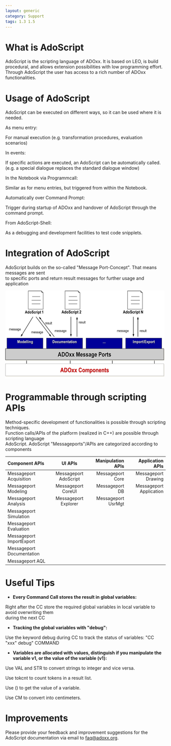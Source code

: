 ```yaml
---
layout: generic
category: Support
tags: 1.3 1.5
---
```


# What is AdoScript  


AdoScript is the scripting language of ADOxx. It is based on LEO, is build procedural, and allows extension possibilities with low programming effort.  
Through AdoScript the user has access to a rich number of ADOxx functionalities.  

# Usage of AdoScript  
AdoScript can  be executed on different ways, so it can be used where it is needed.  

As menu entry:  

For manual execution  (e.g. transformation procedures, evaluation scenarios)  

In events:  

If specific actions are executed, an AdoScript can be automatically called.  
(e.g. a special dialogue replaces the standard dialogue window)  

In the Notebook via Programmcall:  

Similar as for menu entries, but triggered from within the Notebook.  

Automatically over Command Prompt:  

Trigger during startup of ADOxx and handover of AdoScript through the command prompt.  

From AdoScript-Shell:  

As a debugging and development facilities to test code snipplets.  

# Integration of AdoScript  
AdoScript builds on the so-called "Message Port-Concept". That means messages are sent  
to specific ports and return result messages for further usage and application


![](/images/AS_Overview.png)

# Programmable through scripting APIs  
Method-specific development of functionalities is possible through scripting techniques.  
Function calls/APIs of the platform (realized in C++) are possible through scripting language  
AdoScript. AdoScript "Messageports"/APIs are categorized according to components


|Component APIs|UI APIs|Manipulation APIs|Application APIs|  
|:--------|:-------:|--------:|--------:|  
|Messageport Acquisition|Messageport AdoScript|Messageport Core|Messageport Drawing  
|Messageport Modeling|Messageport CoreUI|Messageport DB|Messageport Application  
|Messageport Analysis|Messageport Explorer|Messageport UsrMgt  
|Messageport Simulation||||  
|Messageport Evaluation||||  
|Messageport ImportExport||||  
|Messageport Documentation||||  
|Messageport AQL||||


# Useful Tips  

- **Every Command Call stores the result in global variables:**  

Right after the CC store the required global variables in local variable to avoid overwriting them  
during the next CC  

- **Tracking  the global variables with "debug":**  

Use the keyword debug during CC to track the status of variables:  "CC "xxx" debug" COMMAND  

- **Variables are allocated with values, distinguish if you manipulate the variable v1, or the value of the variable (v1):**  

Use VAL and STR to convert strings to integer and vice versa.  

Use tokcnt to count tokens in a result list.  

Use () to get the value of a variable.  

Use CM to convert into centimeters.


# Improvements  

Please provide your feedback and improvement suggestions for the AdoScript documentation via email to faq@adoxx.org.  




